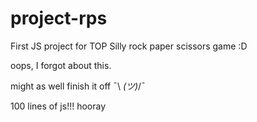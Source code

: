 # project-rps
First JS project for TOP
Silly rock paper scissors game 
:D

oops, I forgot about this.

might as well finish it off  ¯\ _(ツ)_/¯

100 lines of js!!! hooray